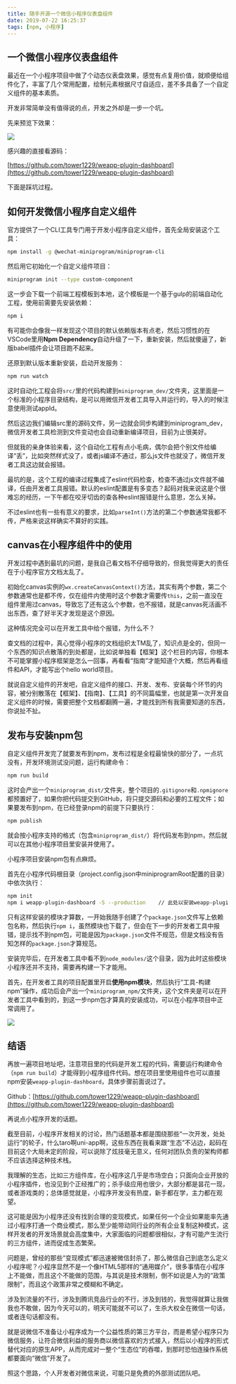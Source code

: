 ```yaml
---
title: 随手开源一个微信小程序仪表盘组件
date: 2019-07-22 16:25:37
tags: [npm, 小程序]
---
```


## [](#一个微信小程序仪表盘组件 "一个微信小程序仪表盘组件")一个微信小程序仪表盘组件

最近在一个小程序项目中做了个动态仪表盘效果，感觉有点复用价值，就顺便给组件化了，丰富了几个常用配置，绘制元素根据尺寸自适应，差不多具备了一个自定义组件的基本素质。

开发非常简单没有值得说的点，开发之外却是一步一个坑。

<!-- more -->

先来预览下效果：

![](https://refined-x.com/asset/a/weapp-plugin-dashboard.gif)

感兴趣的直接看源码：

[https://github.com/tower1229/weapp-plugin-dashboard](https://github.com/tower1229/weapp-plugin-dashboard)

下面是踩坑过程。

## [](#如何开发微信小程序自定义组件 "如何开发微信小程序自定义组件")如何开发微信小程序自定义组件

官方提供了一个CLI工具专门用于开发小程序自定义组件，首先全局安装这个工具：

```bash
npm install -g @wechat-miniprogram/miniprogram-cli

```

然后用它初始化一个自定义组件项目：

```bash
miniprogram init --type custom-component

```

这一步会下载一个前端工程模板到本地，这个模板是一个基于gulp的前端自动化工程，使用前需要先安装依赖：

```bash
npm i

```

有可能你会像我一样发现这个项目的默认依赖版本有点老，然后习惯性的在VSCode里用**Npm Dependency**自动升级了一下，重新安装，然后就傻逼了，新版babel插件会让项目跑不起来。

还原到默认版本重新安装，启动开发服务：

```bash
npm run watch

```

这时自动化工程会将`src/`里的代码构建到`miniprogram_dev/`文件夹，这里面是一个标准的小程序目录结构，是可以用微信开发者工具导入并运行的，导入的时候注意使用测试appId。

然后这边我们编辑src里的源码文件，另一边就会同步构建到miniprogram\_dev，微信开发者工具检测到文件变动也会自动重新编译项目，目前为止很美好。

但就我的亲身体验来看，这个自动化工程有点小毛病，偶尔会把个别文件给编译“丢”，比如突然样式没了，或者js编译不通过，那么js文件也就没了，微信开发者工具这边就会报错。

最坑的是，这个工程的编译过程集成了eslint代码检查，检查不通过js文件就不编译，任由开发者工具报错。默认的eslint配置是有多变态？起码对我来说这是个很难忘的经历，一下午都在咬牙切齿的查各种eslint报错是什么意思，怎么关掉。

不过eslint也有一些有意义的要求，比如`parseInt()`方法的第二个参数通常我都不传，严格来说这样确实不算好的实践。

## [](#canvas在小程序组件中的使用 "canvas在小程序组件中的使用")canvas在小程序组件中的使用

开发过程中遇到最坑的问题，是我自己看文档不仔细导致的，但我觉得更大的责任在于小程序官方文档太乱了。

初始化canvas实例的`wx.createCanvasContext()`方法，其实有两个参数，第二个参数通常也是都不传，仅在组件内使用时这个参数才需要传`this`，之前一直没在组件里用过canvas，导致忘了还有这么个参数，也不报错，就是canvas死活画不出东西，查了好半天才发现是这个原因。

这种情况完全可以在开发工具中给个报错，为什么不？

查文档的过程中，真心觉得小程序的文档组织太TM乱了，知识点是全的，但同一个东西的知识点散落的到处都是，比如说单独看【框架】这个栏目的内容，你根本不可能掌握小程序框架是怎么一回事，再看看“指南”才能知道个大概，然后再看组件和API，才能写出个hello world项目。

就说自定义组件的开发吧，自定义组件的接口、开发、发布、安装每个环节的内容，被分别散落在【框架】、【指南】、【工具】的不同篇幅里，也就是第一次开发自定义组件的时候，需要把整个文档都翻腾一遍，才能找到所有我需要知道的东西，你说扯不扯。

## [](#发布与安装npm包 "发布与安装npm包")发布与安装npm包

自定义组件开发完了就要发布到npm，发布过程是全程最愉快的部分了，一点坑没有，开发环境测试没问题，运行构建命令：

```bash
npm run build

```

这时会产出一个`miniprogram_dist/`文件夹，整个项目的`.gitignore`和`.npmignore`都预置好了，如果你把代码提交到GitHub，将只提交源码和必要的工程文件；如果要发布到npm，在已经登录npm的前提下只要执行：

```bash
npm publish

```

就会按小程序支持的格式（包含`miniprogram_dist/`）将代码发布到npm，然后就可以在其他小程序项目里安装并使用了。

小程序项目安装npm包有点麻烦。

首先在小程序代码根目录（project.config.json中miniprogramRoot配置的目录）中依次执行：

```bash
npm init
npm i weapp-plugin-dashboard -S --production    // 此处以安装weapp-plugin-dashboard模块为例

```

只有这样安装的模块才算数，一开始我随手创建了个`package.json`文件写上依赖包名称，然后执行`npm i`，虽然模块也下载了，但会在下一步的开发者工具中报错，提示找不到npm包，可能是因为`package.json`文件不规范，但是文档没有告知怎样的`package.json`才算规范。

安装完毕后，在开发者工具中看不到`node_modules/`这个目录，因为此时这些模块小程序还并不支持，需要再构建一下才能用。

首先，在开发者工具的项目配置里开启**使用npm模块**，然后执行“工具-构建npm”操作，成功后会产出一个`miniprogram_npm/`文件夹，这个文件夹是可以在开发者工具中看到的，到这一步npm包才算真的安装成功，可以在小程序项目中正常调用了。

![](https://refined-x.com/asset/a/useComponent.png)

## [](#结语 "结语")结语

再放一遍项目地址吧，注意项目里的代码是开发工程的代码，需要运行构建命令（`npm run build`）才能得到小程序组件代码。想在项目里使用组件也可以直接npm安装`weapp-plugin-dashboard`，具体步骤前面说过了。

Github：[https://github.com/tower1229/weapp-plugin-dashboard](https://github.com/tower1229/weapp-plugin-dashboard)

再说点小程序开发的话题。

截至目前，小程序开发相关的讨论，热门话题基本都是围绕那些“一次开发，处处运行”的轮子，什么taro啊uni-app啊，这些东西在我看来跟“生态”不沾边，起码在目前这个大局未定的阶段，可以说除了炫技毫无意义，任何对团队负责的架构师都不应该选择这种技术栈。

我理解的生态，比如三方组件库，在小程序这几乎是市场空白；只面向企业开放的小程序插件，也没见到个正经推广的；杀手级应用也很少，大部分都是昙花一现，或者游戏类的；总体感觉就是，小程序开发没有热度，新手都在学，主力都在观望。

这可能是因为小程序还没有找到合理的变现模式，如果任何一个企业如果能率先通过小程序打通一个商业模式，那么至少能带动同行业的所有企业复制这种模式，这样开发者的开发场景就会高度集中，大家面临的问题都很相似，才有可能产生流行的三方组件，进而促成生态繁荣。

问题是，曾经的那些“变现模式”都迅速被微信封杀了，那么微信自己到底怎么定义小程序呢？小程序显然不是一个像HTML5那样的“通用媒介”，很多事情在小程序上不能做，而且这个不能做的范围，与其说是技术限制，倒不如说是人为的“政策限制”，而且这个政策非常之模糊和不确定。

涉及到流量的不行，涉及到腾讯竞品行业的不行，涉及到钱的，我觉得就算让我做我也不敢做，因为今天可以的，明天可能就不可以了，生杀大权全在微信一句话，或者连句话都没有。

就是说微信不准备让小程序成为一个公益性质的第三方平台，而是希望小程序只为微信服务，让符合微信利益的服务商以微信喜欢的方式接入，然后以小程序的形式替代对应的原生APP，从而完成对一整个“生态位”的吞噬，到那时恐怕连操作系统都要面向“微信”开发了。

照这个思路，个人开发者对微信来说，可能只是免费的外部测试团队吧。
